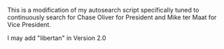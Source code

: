 This is a modification of my autosearch script specifically tuned to continuously search for Chase Oliver for President and Mike ter Maat for Vice President.

I may add "libertan" in Version 2.0
